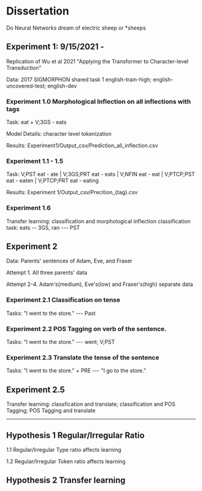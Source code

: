 # Dissertation

Do Neural Networks dream of electric sheep or *sheeps

## Experiment 1: 9/15/2021 - 
Replication of Wu et al 2021 "Applying the Transformer to Character-level Transduction"

Data: 2017 SIGMORPHON shared task 1 english-train-high; english-uncovered-test; english-dev

### Experiment 1.0 Morphological Inflection on all inflections with tags
Task: eat + V;3GS - eats

Model Details:
character level tokenization

Results: Experiment1/Output_csv/Prediction_all_inflection.csv

### Experiment 1.1 - 1.5
Task: V;PST eat - ate | V;3GS;PRT eat - eats | V;NFIN eat - eat | V;PTCP;PST eat - eaten | V;PTCP;PRT eat - eating

Results: Experiment 1/Output_csv/Precition_{tag}.csv

### Experiment 1.6
Transfer learning: classification and morphological inflection
classification task: eats -- 3GS,  ran --- PST

## Experiment 2
Data: Parents' sentences of Adam, Eve, and Fraser

Attempt 1. All three parents' data

Attempt 2-4. Adam's(medium), Eve's(low) and Fraser's(high) separate data

### Experiment 2.1 Classification on tense
Tasks: "I went to the store." --- Past

### Experiment 2.2 POS Tagging on verb of the sentence.
Tasks: "I went to the store." --- went; V;PST

### Experiment 2.3 Translate the tense of the sentence
Tasks: "I went to the store." + PRE --- "I go to the store."

## Experiment 2.5
Transfer learning: classfication and translate; classification and POS Tagging; POS Tagging and translate

---------------------------------------

## Hypothesis 1 Regular/Irregular Ratio
1.1 Regular/Irregular Type ratio affects learning

1.2 Regular/Irregular Token ratio affects learning

## Hypothesis 2 Transfer learning
